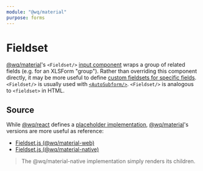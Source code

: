 ```yaml
---
module: "@wq/material"
purpose: forms
---
```


# Fieldset

[@wq/material]'s `<Fieldset/>` [input component][index] wraps a group of related fields (e.g. for an XLSForm "group").  Rather than overriding this component directly, it may be more useful to define [custom fieldsets for specific fields][fieldsets].  `<Fieldset/>` is usually used with [`<AutoSubform/>`][AutoSubform].  `<Fieldset/>` is analogous to `<fieldset>` in HTML.

## Source

While [@wq/react] defines a [placeholder implementation][react-src], [@wq/material]'s versions are more useful as reference:

 * [Fieldset.js (@wq/material-web)][material-web-src]
 * [Fieldset.js (@wq/material-native)][material-native-src]

> The @wq/material-native implementation simply renders its children.

[index]: ./index.md
[@wq/react]: ../@wq/react.md
[@wq/material]: ../@wq/material.md
[AutoSubform]: ../components/AutoSubform.md
[fieldsets]: ../guides/organize-inputs-into-fieldsets.md
[react-src]: https://github.com/wq/wq.app/blob/main/packages/react/src/inputs/Fieldset.js
[material-web-src]: https://github.com/wq/wq.app/blob/main/packages/material-web/src/inputs/Fieldset.js
[material-native-src]: https://github.com/wq/wq.app/blob/main/packages/material-native/src/inputs/Fieldset.js
